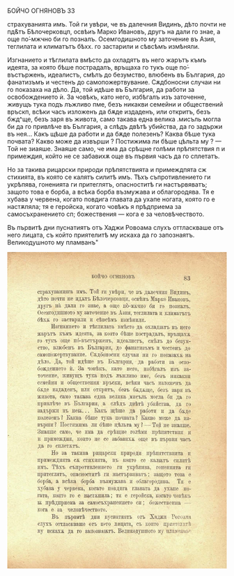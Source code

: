 ﻿БОЙЧО ОГНЯНОВЪ	33

страхуванията имъ. Той ги увѣри, че въ далечния Видинъ, дѣто почти не пд&тъ Бѣлочерковцп, освѣиъ Марко Ивановъ, другъ на дали го знае, а още по́-мжчно би го позналъ. Осемгодишното му заточение въ Азия, теглилата и климатътъ бѣхх. го застарили и сѣвсѣмъ измѣняли.

Изгнанието и тѣглилата вмѣсто да охладятъ въ него жарътъ къмъ идеята, за която бѣше пострадалъ, връщаха го тукъ още по́-въстърженъ, идеалистъ, смѣлъ до безумство, влюбенъ въ България, до фанатизъмъ и честенъ до самопожертвувание. Сѫдбоносни случаи ни го показаха на дѣло. Да, той идѣше въ България, да работи за освобождението ѝ. За човѣкъ, като него, избѣгалъ изъ заточенне, живущъ тука подъ лъжливо пме, безъ никакви семейни и обществений връскп, всѣки часъ изложенъ да бѫде издаденъ, или откритъ, безъ бжд^ще, безъ заря въ живота, само такава една велика .мисъль могла би да го привлѣче въ България, а слѣдъ двѣтѣ убийства, да го задържи въ нея... Какъ щѣше да работи и да бѫде полезенъ? Каква бѣше тука почвата? Какво може да извърши ? Постижима ли бѣше цѣльта му ? — Той не зиаяше. Знаяше само, че има да срѣщне голѣми прѣпятствия п и примеждия, който не се забавихѫ още въ първия часъ да го сплетатъ.

Но за такива рицарски природи прѣпятствията и примеждпята сж стихията, въ която се калятъ силитѣ имъ. Тѣхъ съпротивлението ги укрѣпява, гоненията ги притеглятъ, опасноститѣ ги настървяватъ; защото това е борба, а всѣка борба възмужава и облагородява. Тя е хубава у червена, когато повдига главата да ухапе ногата, която го е настѫпяла; тя е геройска, когато човѣкъ я прѣдприема за самосъхранението сп; божествения — кога е за человѣчеството.

Въ първитѣ дни пуснатиятъ отъ Хаджи Ровоама слухъ оттласкваше отъ него лицата, съ който приятелитѣ му искаха да го запознаятъ. Великодушното му пламванъ"

![original](../images/098.jpg)

